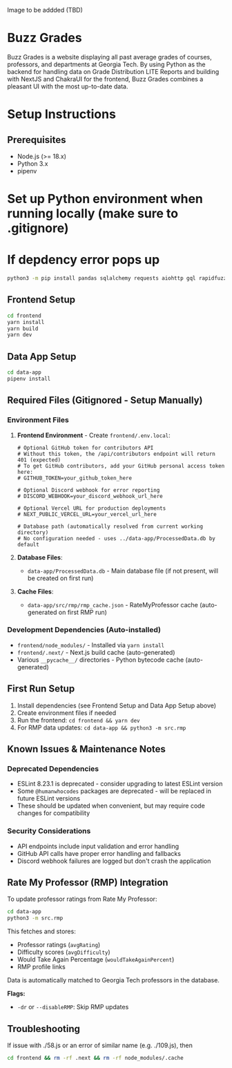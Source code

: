 Image to be addded (TBD)

# Buzz Grades

Buzz Grades is a website displaying all past average grades of courses, professors, and departments at Georgia Tech. By using Python as the backend for handling data on Grade Distribution LITE Reports and building with NextJS and ChakraUI for the frontend, Buzz Grades combines a pleasant UI with the most up-to-date data.

# Setup Instructions

## Prerequisites
- Node.js (>= 18.x)
- Python 3.x
- pipenv

# Set up Python environment when running locally (make sure to .gitignore)

# If depdency error pops up
```bash
python3 -m pip install pandas sqlalchemy requests aiohttp gql rapidfuzz
```

## Frontend Setup
```bash
cd frontend
yarn install
yarn build
yarn dev
```

## Data App Setup
```bash
cd data-app
pipenv install
```

## Required Files (Gitignored - Setup Manually)

### Environment Files
1. **Frontend Environment** - Create `frontend/.env.local`:
   ```
   # Optional GitHub token for contributors API
   # Without this token, the /api/contributors endpoint will return 401 (expected)
   # To get GitHub contributors, add your GitHub personal access token here:
   # GITHUB_TOKEN=your_github_token_here
   
   # Optional Discord webhook for error reporting
   # DISCORD_WEBHOOK=your_discord_webhook_url_here
   
   # Optional Vercel URL for production deployments
   # NEXT_PUBLIC_VERCEL_URL=your_vercel_url_here
   
   # Database path (automatically resolved from current working directory)
   # No configuration needed - uses ../data-app/ProcessedData.db by default
   ```

2. **Database Files**:
   - `data-app/ProcessedData.db` - Main database file (if not present, will be created on first run)

3. **Cache Files**:
   - `data-app/src/rmp/rmp_cache.json` - RateMyProfessor cache (auto-generated on first RMP run)

### Development Dependencies (Auto-installed)
- `frontend/node_modules/` - Installed via `yarn install`
- `frontend/.next/` - Next.js build cache (auto-generated)
- Various `__pycache__/` directories - Python bytecode cache (auto-generated)

## First Run Setup
1. Install dependencies (see Frontend Setup and Data App Setup above)
2. Create environment files if needed
3. Run the frontend: `cd frontend && yarn dev`
4. For RMP data updates: `cd data-app && python3 -m src.rmp`

## Known Issues & Maintenance Notes

### Deprecated Dependencies
- ESLint 8.23.1 is deprecated - consider upgrading to latest ESLint version
- Some `@humanwhocodes` packages are deprecated - will be replaced in future ESLint versions
- These should be updated when convenient, but may require code changes for compatibility

### Security Considerations
- API endpoints include input validation and error handling
- GitHub API calls have proper error handling and fallbacks
- Discord webhook failures are logged but don't crash the application

## Rate My Professor (RMP) Integration

To update professor ratings from Rate My Professor:

```bash
cd data-app
python3 -m src.rmp
```

This fetches and stores:
- Professor ratings (`avgRating`)
- Difficulty scores (`avgDifficulty`) 
- Would Take Again Percentage (`wouldTakeAgainPercent`)
- RMP profile links

Data is automatically matched to Georgia Tech professors in the database.

**Flags:**
- `-dr` or `--disableRMP`: Skip RMP updates

## Troubleshooting

If issue with ./58.js or an error of similar name (e.g. ./109.js), then 

```bash
cd frontend && rm -rf .next && rm -rf node_modules/.cache
```
